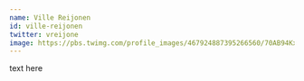 ```yaml
---
name: Ville Reijonen
id: ville-reijonen
twitter: vreijone
image: https://pbs.twimg.com/profile_images/467924887395266560/70AB94Kx.jpeg
---
```

text here
